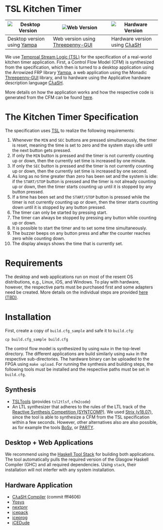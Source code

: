 # TSL Kitchen Timer

| <img src="https://github.com/reactive-systems/KitchenTimer/blob/master/yampa/application.png" alt="Desktop Version" style="max-height:150px;"> | <img src="https://github.com/reactive-systems/KitchenTimer/blob/master/threepennygui/application.png" alt="Web Version" style="max-height=150px;"> | <img src="https://github.com/reactive-systems/KitchenTimer/blob/master/clash/application.png" alt="Hardware Version" style="max-height: 150px;"> |
|-|-|-|
| Desktop version using [Yampa](https://wiki.haskell.org/Yampa) | Web version using [Threepenny-GUI](https://wiki.haskell.org/Threepenny-gui) | Hardware version using [CλaSH](https://clash-lang.org/) |

We use [Temproal Stream Logic
(TSL)](https://www.react.uni-saarland.de/publications/FKPS19a.html)
for the specification of a real-world kitchen timer application.
First, a Control Flow Model (CFM) is synthesized from the
specification, which then is turned to a desktop application using the
Arrowized FRP library [Yampa](https://wiki.haskell.org/Yampa), a web
application using the Monadic
[Threepenny-GUI](https://wiki.haskell.org/Threepenny-gui) library, and
to hardware using the Applicative hardware description language
[CλaSH](https://clash-lang.org/).

More details on how the application works and how the respective code
is generated from the CFM can be found
[here](https://www.react.uni-saarland.de/publications/FKPS19b.html).

# The Kitchen Timer Specification

The specification uses
[TSL](https://www.react.uni-saarland.de/publications/FKPS19a.html) to
realize the following requirements:

1. Whenever the `MIN` and `SEC` buttons are pressed simultaneously,
  the timer is reset, meaning the time is set to zero and the system
  stays idle until the next button gets pressed.
2. If only the `MIN` button is pressed and the timer is not currently
  counting up or down, then the currently set time is increased by one
  minute.
3. If only the `SEC` button is pressed and the timer is not currently
  counting up or down, then the currently set time is increased by one
  second.
4. As long as no time greater than zero has been set and the system is
  idle: if the `START/STOP` button is pressed and the timer is not
  already counting up or down, then the timer starts counting up until
  it is stopped by any button pressed.
5. If a time has been set and the `START/STOP` button is pressed while
  the timer is not currently counting up or down, then the timer
  starts counting down until it is stopped by any button pressed.
6. The timer can only be started by pressing start.
7. The timer can always be stopped by pressing any button while
  counting up or down.
8. It is possible to start the timer and to set some time
  simultaneously.
9. The buzzer beeps on any button press and after the counter
  reaches zero while counting down.
10. The display always shows the time that is currently set.

# Requirements

The desktop and web applications run on most of the resent OS
distributions, e.g., Linux, iOS, and Windows. To play with hardware,
however, the respective parts must be purchased first and some
adapters need be created. More details on the individual steps are
provided [here (TBD)]().

# Installation

First, create a copy of `build.cfg_sample` and safe it to `build.cfg`:

`cp build.cfg_sample build.cfg`

The control flow model is synthesized by using `make` in the top-level
directory. The different applications are build similarly using `make`
in the respective sub-directories. The hardware binary can be uploaded
to the FPGA using `make upload`. For running the synthesis and
building steps, the following tools must be installed and the
respective paths must be set in `build.cfg`.

## Synthesis

* [TSLTools](https://github.com/reactive-systems/tsltools) (provides
  `tsl2tlsf`, `cfm2code`)
* An LTL synthesizer that adheres to the rules of the LTL track of the
  [Reactive Synthesis Competition
  (SYNTCOMP)](http://www.syntcomp.org/). We used [Strix
  (v18.07)](https://strix.model.in.tum.de/), since the tool is able to
  synthesize a CFM from the TSL specification within a few
  seconds. However, other alternatives also are also possible, as for
  example the tools [BoSy](https://github.com/reactive-systems/bosy),
  or [PARTY](https://github.com/5nizza/party-elli).
  
## Desktop + Web Applications

We recommend using the [Haskell Tool Stack](http://haskellstack.org/)
for building both applications. The tool automatically pulls the
required version of the Glasgow Haskell Compiler (GHC) and all
required dependencies. Using `stack`, their installation will not
interfer with any system installation.

## Hardware Application

* [CλaSH Compiler](https://github.com/clash-lang/clash-compiler) (commit fff4606)
* [Yosys](https://github.com/cliffordwolf/yosys)
* [nextpnr](https://github.com/YosysHQ/nextpnr)
* [icepack](https://github.com/cliffordwolf/icestorm/tree/master/icepack)
* [iceprog](https://github.com/cliffordwolf/icestorm/tree/master/iceprog)
* [iCEDude](https://github.com/reactive-systems/icedude)


